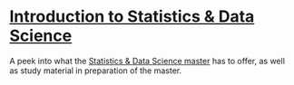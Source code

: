 # [Introduction to Statistics & Data Science](https://fransrodenburg.github.io/IntroductionToStatisticsAndDataScience/)
A peek into what the [Statistics &amp; Data Science master](https://www.universiteitleiden.nl/en/education/study-programmes/master/statistics--data-science) has to offer, as well as study material in preparation of the master.
